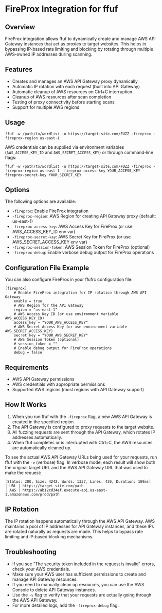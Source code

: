 # FireProx Integration for ffuf

## Overview

FireProx integration allows ffuf to dynamically create and manage AWS API Gateway instances that act as proxies to target websites. This helps in bypassing IP-based rate limiting and blocking by rotating through multiple AWS-owned IP addresses during scanning.

## Features

- Creates and manages an AWS API Gateway proxy dynamically
- Automatic IP rotation with each request (built into API Gateway)
- Automatic cleanup of AWS resources on Ctrl+C interruption
- Cleanup of AWS resources after scan completion
- Testing of proxy connectivity before starting scans
- Support for multiple AWS regions

## Usage

```
ffuf -w /path/to/wordlist -u https://target-site.com/FUZZ -fireprox -fireprox-region us-east-1
```

AWS credentials can be supplied via environment variables (`AWS_ACCESS_KEY_ID` and `AWS_SECRET_ACCESS_KEY`) or through command-line flags:

```
ffuf -w /path/to/wordlist -u https://target-site.com/FUZZ -fireprox -fireprox-region us-east-1 -fireprox-access-key YOUR_ACCESS_KEY -fireprox-secret-key YOUR_SECRET_KEY
```

## Options

The following options are available:

- `-fireprox`: Enable FireProx integration
- `-fireprox-region`: AWS Region for creating API Gateway proxy (default: us-east-1)
- `-fireprox-access-key`: AWS Access Key for FireProx (or use AWS_ACCESS_KEY_ID env var)
- `-fireprox-secret-key`: AWS Secret Key for FireProx (or use AWS_SECRET_ACCESS_KEY env var)
- `-fireprox-session-token`: AWS Session Token for FireProx (optional)
- `-fireprox-debug`: Enable verbose debug output for FireProx operations

## Configuration File Example

You can also configure FireProx in your ffufrc configuration file:

```
[fireprox]
    # Enable FireProx integration for IP rotation through AWS API Gateway
    enable = true
    # AWS Region for the API Gateway
    region = "us-east-1"
    # AWS Access Key ID (or use environment variable AWS_ACCESS_KEY_ID)
    access_key = "YOUR_AWS_ACCESS_KEY"
    # AWS Secret Access Key (or use environment variable AWS_SECRET_ACCESS_KEY)
    secret_key = "YOUR_AWS_SECRET_KEY"
    # AWS Session Token (optional)
    # session_token = ""
    # Enable debug output for FireProx operations
    debug = false
```

## Requirements

- AWS API Gateway permissions
- AWS credentials with appropriate permissions
- Supported AWS regions (most regions with API Gateway support)

## How It Works

1. When you run ffuf with the `-fireprox` flag, a new AWS API Gateway is created in the specified region.
2. The API Gateway is configured to proxy requests to the target website.
3. All fuzzing requests are sent through the API Gateway, which rotates IP addresses automatically.
4. When ffuf completes or is interrupted with Ctrl+C, the AWS resources are automatically cleaned up.

To see the actual AWS API Gateway URLs being used for your requests, run ffuf with the `-v` (verbose) flag. In verbose mode, each result will show both the original target URL and the AWS API Gateway URL that was used to make the request:

```
[Status: 200, Size: 4242, Words: 1337, Lines: 420, Duration: 189ms]
| URL | https://target-site.com/path
| AWS | https://ab12cd34ef.execute-api.us-east-1.amazonaws.com/prod/path
```

## IP Rotation

The IP rotation happens automatically through the AWS API Gateway. AWS maintains a pool of IP addresses for API Gateway instances, and these IPs are rotated naturally as requests are made. This helps to bypass rate limiting and IP-based blocking mechanisms.

## Troubleshooting

- If you see "The security token included in the request is invalid" errors, check your AWS credentials.
- Make sure your AWS user has sufficient permissions to create and manage API Gateway resources.
- If you need to manually clean up resources, you can use the AWS Console to delete API Gateway instances.
- Use the `-v` flag to verify that your requests are actually going through the AWS API Gateway.
- For more detailed logs, add the `-fireprox-debug` flag.
